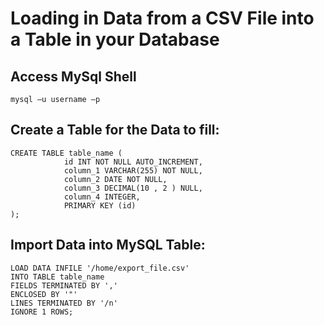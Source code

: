 # Loading in Data from a CSV File into a Table in your Database

## Access MySql Shell
```
mysql –u username –p
```
## Create a Table for the Data to fill:
```
CREATE TABLE table_name (
            id INT NOT NULL AUTO_INCREMENT,
            column_1 VARCHAR(255) NOT NULL,
            column_2 DATE NOT NULL,
            column_3 DECIMAL(10 , 2 ) NULL,
            column_4 INTEGER,
            PRIMARY KEY (id)
);
```

## Import Data into MySQL Table:
```
LOAD DATA INFILE '/home/export_file.csv'
INTO TABLE table_name
FIELDS TERMINATED BY ','
ENCLOSED BY '"'
LINES TERMINATED BY '/n'
IGNORE 1 ROWS;
```
